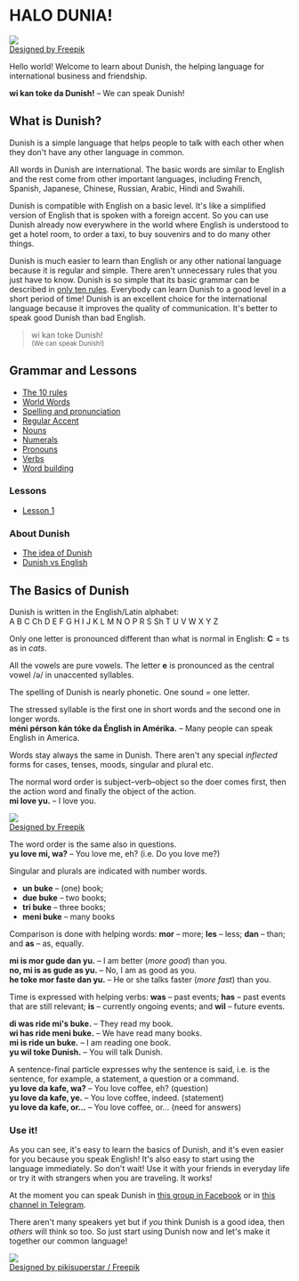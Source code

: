# HALO DUNIA!  

![](http://www.pandunia.info/dunish/grafe/Freepik_halo_dunia.png)  
[Designed by Freepik](http://www.freepik.com)

Hello world!
Welcome to learn about Dunish, the helping language for international business and friendship.

**wi kan toke da Dunish!**
– We can speak Dunish!

## What is Dunish?

Dunish is a simple language that helps people to talk with each other
when they don't have any other language in common.

All words in Dunish are international.
The basic words are similar to English
and the rest come from other important languages,
including French, Spanish, Japanese, Chinese, Russian, Arabic, Hindi and Swahili.

Dunish is compatible with English on a basic level.
It's like a simplified version of English that is spoken with a foreign accent.
So you can use Dunish already now everywhere in the world where English is understood
to get a hotel room, to order a taxi, to buy souvenirs and to do many other things.

Dunish is much easier to learn than English or any other national language because it is regular and simple.
There aren't unnecessary rules that you just have to know.
Dunish is so simple that its basic grammar can be described in [only ten rules](100_baze_regule.md).
Everybody can learn Dunish to a good level in a short period of time!
Dunish is an excellent choice for the international language because it improves the quality of communication.
It's better to speak good Dunish than bad English.

> wi kan toke Dunish!  
> <small>(We can speak Dunish!)</small>

## Grammar and Lessons

- [The 10 rules](100_baze_regule.md)
- [World Words](101_dunia_worde.md)
- [Spelling and pronunciation](102_ortografie.md)
- [Regular Accent](103_aksente.md)
- [Nouns](104_nome.md)
- [Numerals](105_numer.md)
- [Pronouns](107_pronome.md)
- [Verbs](108_verbe.md)
- [Word building](110_worde_kostrution.md)

### Lessons

- [Lesson 1](201_lecion_1.md)

### About Dunish

- [The idea of Dunish](301_idea_of_Dunish.md)
- [Dunish vs English](302_Dunish_vs_English.md)

## The Basics of Dunish

Dunish is written in the English/Latin alphabet:  
A B C Ch D E F G H I J K L M N O P R S Sh T U V W X Y Z

Only one letter is pronounced different than what is normal in English:
**C** = ts as in _cats_.

All the vowels are pure vowels.
The letter **e** is pronounced as the central vowel /ə/ in unaccented syllables.

The spelling of Dunish is nearly phonetic.
One sound = one letter.

The stressed syllable is the first one in short words and the second one in longer words.  
**méni pérson kán tóke da Énglish in Amérika.**
– Many people can speak English in America.

Words stay always the same in Dunish.
There aren't any special _inflected_ forms for cases, tenses, moods, singular and plural etc.

The normal word order is subject–verb–object
so the doer comes first, then the action word and finally the object of the action.  
**mi love yu.**
– I love you.

![](http://www.pandunia.info/dunish/grafe/Freepik_love.png)  
[Designed by Freepik](http://www.freepik.com)

The word order is the same also in questions.  
**yu love mi, wa?**
– You love me, eh? (i.e. Do you love me?)

Singular and plurals are indicated with number words.

- **un buke**
  – (one) book;
- **due buke**
  – two books;
- **tri buke**
  – three books;
- **meni buke**
  – many books

Comparison is done with helping words:
**mor**
– more;
**les**
– less;
**dan**
– than; and
**as**
– as, equally.

**mi is mor gude dan yu.**
– I am better (_more good_) than you.  
**no, mi is as gude as yu.**
– No, I am as good as you.  
**he toke mor faste dan yu.**
– He or she talks faster (_more fast_) than you.

Time is expressed with helping verbs:
**was**
– past events;
**has**
– past events that are still relevant;
**is**
– currently ongoing events; and
**wil**
– future events.

**di was ride mi's buke.**
– They read my book.  
**wi has ride meni buke.**
– We have read many books.  
**mi is ride un buke.**
– I am reading one book.  
**yu wil toke Dunish.**
– You will talk Dunish.

A sentence-final particle expresses why the sentence is said,
i.e. is the sentence, for example, a statement, a question or a command.  
**yu love da kafe, wa?**
– You love coffee, eh? (question)  
**yu love da kafe, ye.**
– You love coffee, indeed. (statement)  
**yu love da kafe, or...**
– You love coffee, or... (need for answers)


### Use it!

As you can see, it's easy to learn the basics of Dunish,
and it's even easier for you because you speak English!
It's also easy to start using the language immediately.
So don't wait!
Use it with your friends in everyday life or try it with strangers when you are traveling.
It works!

At the moment you can speak Dunish in [this group in Facebook](https://www.facebook.com/groups/DunishFB/) or in [this channel in Telegram](https://t.me/dunix_baxa).

There aren't many speakers yet
but if _you_ think Dunish is a good idea, then _others_ will think so too.
So just start using Dunish now and let's make it together our common language!

![](http://www.pandunia.info/dunish/grafe/Freepik_pikisuperstar_2.png)  
[Designed by pikisuperstar / Freepik](http://www.freepik.com)


